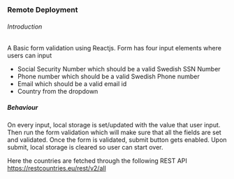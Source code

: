 ### Remote Deployment

###### Introduction
A Basic form validation using Reactjs. Form has four input elements where users can input
* Social Security Number which should be a valid Swedish SSN Number
* Phone number which should be a valid Swedish Phone number
* Email which should be a valid email id
* Country from the dropdown

##### Behaviour
On every input, local storage is set/updated with the value that user input. Then run the form validation which will make sure that all the fields are set and validated. Once the form is validated, submit button gets enabled. Upon submit, local storage is cleared so user can start over.

Here the countries are fetched through the following REST API
https://restcountries.eu/rest/v2/all
